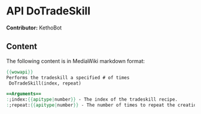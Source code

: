 # API DoTradeSkill

**Contributor:** KethoBot

## Content

The following content is in MediaWiki markdown format:

```mediawiki
{{wowapi}}
Performs the tradeskill a specified # of times
 DoTradeSkill(index, repeat)

==Arguments==
:;index:{{apitype|number}} - The index of the tradeskill recipe.
:;repeat:{{apitype|number}} - The number of times to repeat the creation of the specified recipe.
```